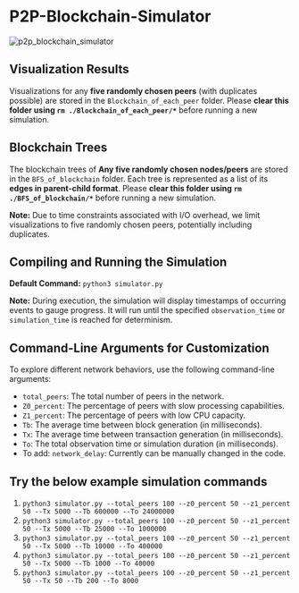 # P2P-Blockchain-Simulator

![p2p_blockchain_simulator](https://github.com/user-attachments/assets/37bbfa68-7897-4e82-a7d0-a8de54124d5e)


## Visualization Results

Visualizations for any **five randomly chosen peers** (with duplicates possible) are stored in the `Blockchain_of_each_peer` folder. Please **clear this folder using `rm ./Blockchain_of_each_peer/*`** before running a new simulation.

## Blockchain Trees

The blockchain trees of **Any five randomly chosen nodes/peers** are stored in the `BFS_of_blockchain` folder. Each tree is represented as a list of its **edges in parent-child format**. Please **clear this folder using `rm ./BFS_of_blockchain/*`** before running a new simulation.

**Note:** Due to time constraints associated with I/O overhead, we limit visualizations to five randomly chosen peers, potentially including duplicates.

## Compiling and Running the Simulation

**Default Command:** `python3 simulator.py`

**Note:** During execution, the simulation will display timestamps of occurring events to gauge progress. It will run until the specified `observation_time` or `simulation_time` is reached for determinism.

## Command-Line Arguments for Customization

To explore different network behaviors, use the following command-line arguments:

* `total_peers`: The total number of peers in the network.
* `Z0_percent`: The percentage of peers with slow processing capabilities.
* `Z1_percent`: The percentage of peers with low CPU capacity.
* `Tb`: The average time between block generation (in milliseconds).
* `Tx`: The average time between transaction generation (in milliseconds).
* `To`: The total observation time or simulation duration (in milliseconds).
* To add: `network_delay`: Currently can be manually changed in the code.

## Try the below example simulation commands

1. `python3 simulator.py --total_peers 100 --z0_percent 50 --z1_percent 50 --Tx 5000 --Tb 600000 --To 24000000`
2. `python3 simulator.py --total_peers 100 --z0_percent 50 --z1_percent 50 --Tx 5000 --Tb 25000 --To 1000000`
3. `python3 simulator.py --total_peers 100 --z0_percent 50 --z1_percent 50 --Tx 5000 --Tb 10000 --To 400000`
4. `python3 simulator.py --total_peers 100 --z0_percent 50 --z1_percent 50 --Tx 5000 --Tb 1000 --To 40000`
5. `python3 simulator.py --total_peers 100 --z0_percent 50 --z1_percent 50 --Tx 50 --Tb 200 --To 8000`
